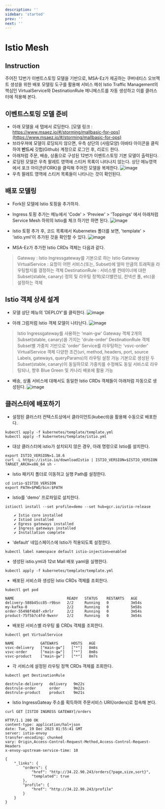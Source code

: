 ```yaml
---
description: ''
sidebar: 'started'
prev: ''
next: ''
---
```

# Istio Mesh

## Instruction

주어진 12번가 이벤트스토밍 모델을 기반으로, MSA-Ez가 제공하는 쿠버네티스 오브젝트 생성을 위한 배포 모델링 도구를 활용해 서비스 메쉬 Istio Traffic Management의 핵심인 VirtualService와 DestinationRule 메니페스트를 자동 생성하고 이를 클러스터에 적용해 본다.


## 이벤트스토밍 모델 준비

- 아래 모델을 새 탭에서 로딩한다.
[모델 링크 : https://www.msaez.io/#/storming/mallbasic-for-ops](https://www.msaez.io/#/storming/mallbasic-for-ops)
- 브라우져에 모델이 로딩되지 않으면, 우측 상단의 (사람모양) 아바타 아이콘을 클릭하여 **반드시** 깃헙(Github) 계정으로 로그인 후, 리로드 한다.
- 아래처럼 주문, 배송, 상품으로 구성된 12번가 이벤트스토밍 기본 모델이 출력된다.   
- 로딩된 모델은 우측 팔레트 영역에 스티커 목록이 나타나지 않는다. 상단 메뉴영역에서 포크 아이콘(FORK)을 클릭해 주어진 모델을 복제한다. 
![image](https://github.com/acmexii/demo/assets/35618409/1e16e849-7ae9-4b33-b39c-db4ef0939507)
- 우측 팔레트 영역에 스티커 목록들이 나타나는 것이 확인된다.


## 배포 모델링 

- Fork된 모델에 Istio 토핑을 추가하자. 
- Ingress 토핑 추가는 메뉴에서 'Code' > 'Preview' > 'Toppings' 에서 아래처럼 Service Mesh 하위의 Istio를 체크 하기만 하면 된다.
![image](https://github.com/acmexii/demo/assets/35618409/4dfd204a-39c0-4f34-a2e6-d14802cd5d7b)

- Istio 토핑 추가 후, 코드 목록에서 Kubernetes 폴더를 보면, 'template' > 'istio.yml'이 추가된 것을 확인할 수 있다.
![image](https://github.com/acmexii/demo/assets/35618409/5ed07284-52d9-4058-82e4-40c343d41b3f)
- MSA-Ez가 추가한 Istio CRDs 객체는 다음과 같다.
> Gateway : Istio Ingressgateway를 기본으로 하는 Istio Gateway  
> VirtualService : 요청이 어떤 서비스(또는, Subset)에 얼마 만큼의 트래픽을 라우팅할지를 결정하는 객체
> DestinationRule : 서비스별 컨테이너에 대한 Subset(stable, canary) 정의 및 라우팅 정책(로더밸런싱, 컨넥션 풀, etc)을 설정하는 객체 


## Istio 객체 상세 설계

- 모델 상단 메뉴의 'DEPLOY'를 클릭한다.
![image](https://github.com/acmexii/demo/assets/35618409/07d45fce-528a-4261-a1e3-c100e068c6b0)

- 아래 그럼처럼 Istio 객체 모델이 나타난다.
![image](https://github.com/acmexii/demo/assets/35618409/e4ee1273-bf3a-43bb-8b8b-604307c677be)
> Istio Ingressgateway를 사용하는 'main-gw' Gateway 객체
> 2개의 Subset(stable, canary)을 가지는 'drule-order' DestinationRule 객체
> Subset별 가중치 기반으로 'order' Service를 라우팅하는 'vsvc-order' VirtualService 객체
  > 다양한 조건(uri, method, headers, port, source Labels, gateways, queryParams)의 라우팅 설정 가능
  > 기본으로 생성된 두 Subset(stable, canary)이 동일하므로 가중치를 수정해도 동일 서비스로 라우팅되나, 향후 Blue Green 및 카나리 배포에 활용 가능
- 배송, 상품 서비스에 대해서도 동일한 Istio CRDs 객체들이 아래처럼 자동으로 생성된다.
![image](https://github.com/acmexii/demo/assets/35618409/32f67182-ef3e-4773-bfe1-fe7b49bc96b6)


## 클러스터에 배포하기

- 설정된 클러스터 컨텍스트상에서 클라이언트(kubectl)을 활용해 수동으로 배포한다.
```
kubectl apply -f kubernetes/template/template.yml
kubectl apply -f kubernetes/template/istio.yml
```
- 대상 클러스터에 istio가 설치되지 않은 경우, 아래 명령으로 Istio를 설치한다.
```
export ISTIO_VERSION=1.18.6
curl -L https://istio.io/downloadIstio | ISTIO_VERSION=$ISTIO_VERSION TARGET_ARCH=x86_64 sh -
```
- Istio 패키지 폴더로 이동허고 실행 Path를 설정한다.
```
cd istio-$ISTIO_VERSION
export PATH=$PWD/bin:$PATH
```

- Istio를 'demo' 프로파일로 설치한다.
```
istioctl install --set profile=demo --set hub=gcr.io/istio-release
```
```
    ✔ Istio core installed
    ✔ Istiod installed
    ✔ Egress gateways installed
    ✔ Ingress gateways installed
    ✔ Installation complete
```
- 'default' 네임스페이스에 Istio가 적용되도록 설정한다.
```
kubectl label namespace default istio-injection=enabled
```

- 생성된 istio.yml과 12st Mall 배포 yaml을 실행한다.
```
kubectl apply -f kubernetes/template/template.yml
```

- 배포된 서비스와 생성된 Istio CRDs 객체를 조회한다.
```
kubectl get pod
```
```
NAME                        READY   STATUS    RESTARTS   AGE
delivery-588b45cc85-r9bsn   2/2     Running   0          3m54s
my-kafka-0                  2/2     Running   0          5m58s
order-55498f4b8f-x9rlr      2/2     Running   0          3m54s
product-75f5b7c4fd-9wxnr    2/2     Running   0          3m54s
```
- 배포된 서비스별 라우팅 룰 CRDs 객체를 조회한다.
```
kubectl get VirtualService
```
```
NAME            GATEWAYS      HOSTS   AGE
vsvc-delivery   ["main-gw"]   ["*"]   8m8s
vsvc-order      ["main-gw"]   ["*"]   8m8s
vsvc-product    ["main-gw"]   ["*"]   8m7s
```
- 각 서비스에 설정된 라우팅 정책 CRDs 객체를 조회한다.
```
kubectl get DestinationRule
```
```
destrule-delivery   delivery   9m22s
destrule-order      order      9m22s
destrule-product    product    9m21s
```

- Istio IngressGateay 주소를 획득하여 주문서비스 URI(/orders)로 접속해 본다.
```
curl GET [ISTIO INGRESS GATEWAY]/orders
```
```
HTTP/1.1 200 OK
content-type: application/hal+json
date: Tue, 19 Dec 2023 01:55:41 GMT
server: istio-envoy
transfer-encoding: chunked
vary: Origin,Access-Control-Request-Method,Access-Control-Request-Headers
x-envoy-upstream-service-time: 10

{
    "_links": {
        "orders": {
            "href": "http://34.22.90.243/orders{?page,size,sort}",
            "templated": true
        },
        "profile": {
            "href": "http://34.22.90.243/profile"
        }
    }
}
```